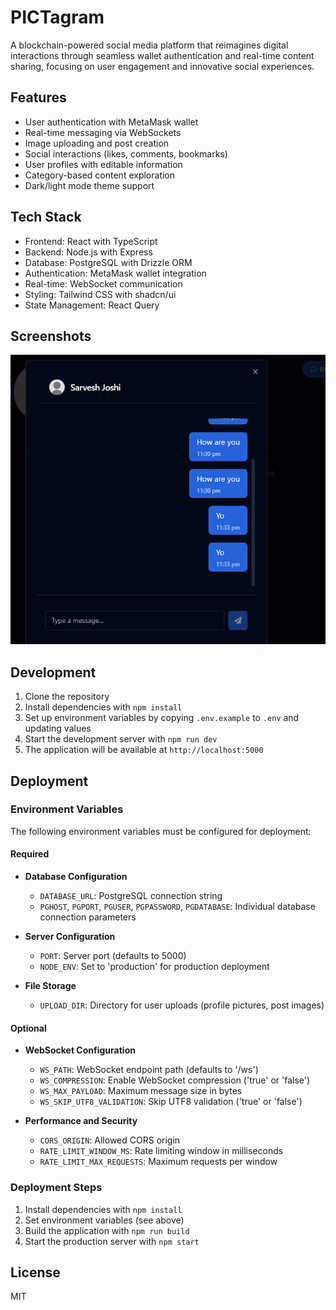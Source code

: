# PICTagram

A blockchain-powered social media platform that reimagines digital interactions through seamless wallet authentication and real-time content sharing, focusing on user engagement and innovative social experiences.

## Features

- User authentication with MetaMask wallet
- Real-time messaging via WebSockets
- Image uploading and post creation
- Social interactions (likes, comments, bookmarks)
- User profiles with editable information
- Category-based content exploration
- Dark/light mode theme support

## Tech Stack

- Frontend: React with TypeScript
- Backend: Node.js with Express
- Database: PostgreSQL with Drizzle ORM
- Authentication: MetaMask wallet integration
- Real-time: WebSocket communication
- Styling: Tailwind CSS with shadcn/ui
- State Management: React Query

## Screenshots

![PICTagram Screenshot](attached_assets/image_1743703419150.png)

## Development

1. Clone the repository
2. Install dependencies with `npm install`
3. Set up environment variables by copying `.env.example` to `.env` and updating values
4. Start the development server with `npm run dev`
5. The application will be available at `http://localhost:5000`

## Deployment

### Environment Variables

The following environment variables must be configured for deployment:

#### Required
- **Database Configuration**
  - `DATABASE_URL`: PostgreSQL connection string
  - `PGHOST`, `PGPORT`, `PGUSER`, `PGPASSWORD`, `PGDATABASE`: Individual database connection parameters

- **Server Configuration**
  - `PORT`: Server port (defaults to 5000)
  - `NODE_ENV`: Set to 'production' for production deployment

- **File Storage**
  - `UPLOAD_DIR`: Directory for user uploads (profile pictures, post images)

#### Optional
- **WebSocket Configuration**
  - `WS_PATH`: WebSocket endpoint path (defaults to '/ws')
  - `WS_COMPRESSION`: Enable WebSocket compression ('true' or 'false')
  - `WS_MAX_PAYLOAD`: Maximum message size in bytes
  - `WS_SKIP_UTF8_VALIDATION`: Skip UTF8 validation ('true' or 'false')

- **Performance and Security**
  - `CORS_ORIGIN`: Allowed CORS origin
  - `RATE_LIMIT_WINDOW_MS`: Rate limiting window in milliseconds
  - `RATE_LIMIT_MAX_REQUESTS`: Maximum requests per window

### Deployment Steps

1. Install dependencies with `npm install`
2. Set environment variables (see above)
3. Build the application with `npm run build`
4. Start the production server with `npm start`

## License

MIT